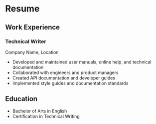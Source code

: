 # Resume

## Work Experience

### Technical Writer
Company Name, Location
- Developed and maintained user manuals, online help, and technical documentation
- Collaborated with engineers and product managers
- Created API documentation and developer guides
- Implemented style guides and documentation standards

## Education
- Bachelor of Arts in English
- Certification in Technical Writing
